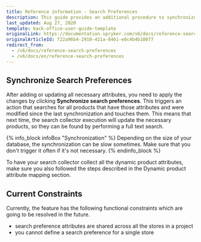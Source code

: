 ```yaml
---
title: Reference information - Search Preferences
description: This guide provides an additional procedure to synchronize search preferences in the Back Office.
last_updated: Aug 27, 2020
template: back-office-user-guide-template
originalLink: https://documentation.spryker.com/v6/docs/reference-search-preferences
originalArticleId: f22a96b4-2910-421a-8461-e0c4b4b10077
redirect_from:
  - /v6/docs/reference-search-preferences
  - /v6/docs/en/reference-search-preferences
---
```


## Synchronize Search Preferences
After adding or updating all necessary attributes, you need to apply the changes by clicking **Synchronize search preferences**. This triggers an action that searches for all products that have those attributes and were modified since the last synchronization and touches them. This means that next time, the search collector execution will update the necessary products, so they can be found by performing a full text search.

 {% info_block infoBox "Synchronization" %}
Depending on the size of your database, the synchronization can be slow sometimes. Make sure that you don't trigger it often if it's not necessary.
{% endinfo_block %}

To have your search collector collect all the dynamic product attributes, make sure you also followed the steps described in the Dynamic product attribute mapping section.

## Current Constraints
Currently, the feature has the following functional constraints which are going to be resolved in the future.

* search preference attributes are shared across all the stores in a project
* you cannot define a search preference for a single store
